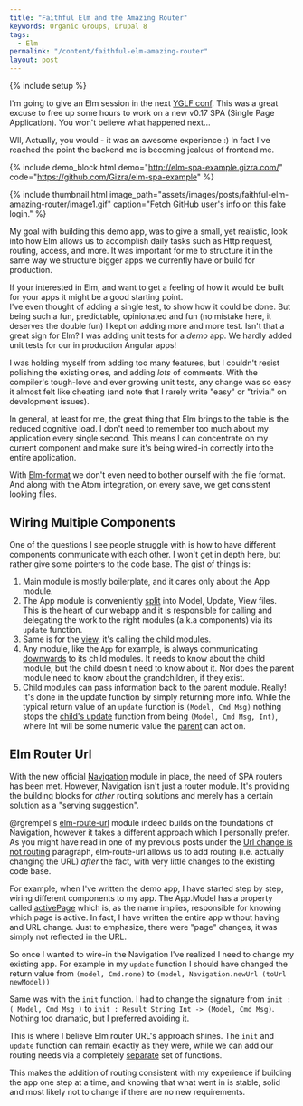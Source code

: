```yaml
---
title: "Faithful Elm and the Amazing Router"
keywords: Organic Groups, Drupal 8
tags:
  - Elm
permalink: "/content/faithful-elm-amazing-router"
layout: post
---
```


{% include setup %}

I'm going to give an Elm session in the next [YGLF conf](http://yougottalovefrontend.com/#page-speakers). This was a great excuse to free up some hours to work on a new v0.17 SPA (Single Page Application). You won't believe what happened next...

Wll, Actually, you would - it was an awesome experience :)
In fact I've reached the point the backend me is becoming jealous of frontend me.

{% include demo_block.html demo="http://elm-spa-example.gizra.com/" code="https://github.com/Gizra/elm-spa-example" %}

{% include thumbnail.html image_path="assets/images/posts/faithful-elm-amazing-router/image1.gif" caption="Fetch GitHub user's info on this fake login." %}

My goal with building this demo app, was to give a small, yet realistic, look into how Elm
allows us to accomplish daily tasks such as Http request, routing, access, and more.
It was important for me to structure it in the same way we structure bigger apps we currently have or build for production.

If your interested in Elm, and want to get a feeling of how it would be built for your apps it might be a good starting point.  
I've even thought of adding a single test, to show how it could be done. But being such a fun, predictable, opinionated and fun (no mistake here, it deserves the double fun) I kept on adding more and more test. Isn't that a great sign for Elm? I was adding unit tests for a _demo_ app. We hardly added unit tests for our in production Angular apps!

I was holding myself from adding too many features, but I couldn't resist polishing the existing ones, and adding _lots_ of comments. With the compiler's tough-love and ever growing unit tests, any change was
so easy it almost felt like cheating (and note that I rarely write "easy" or "trivial" on development issues).

<!-- more -->

In general, at least for me, the great thing that Elm brings to the table is the reduced cognitive load. I don't need to remember too much about my application every single second. This means I can concentrate on my current component and make sure it's being wired-in correctly into the entire application.

With [Elm-format](https://github.com/avh4/elm-format) we don't even need to bother ourself with the file format. And along with the Atom integration, on every save, we get consistent looking files.

## Wiring Multiple Components

One of the questions I see people struggle with is how to have different components communicate with each other. I won't get in depth here, but rather give some pointers to the code base. The gist of things is:

1. Main module is mostly boilerplate, and it cares only about the App module.
1. The App module is conveniently [split](https://github.com/Gizra/elm-spa-example/tree/1.0.0/src/elm/App) into Model, Update, View files. This is the heart of our
webapp and it is responsible for calling and delegating the work to the right modules (a.k.a components) via its `update` function.
1. Same is for the [view](https://github.com/Gizra/elm-spa-example/blob/1.0.0/src/elm/App/View.elm#L103-L117), it's calling the child modules.
1. Any module, like the `App` for example, is always communicating [downwards](https://github.com/Gizra/elm-spa-example/blob/1.0.0/src/elm/App/Update.elm#L26) to its child modules. It needs to know about the child module, but the child doesn't need to know about it. Nor does the parent module need to know about the grandchildren, if they exist.
1. Child modules can pass information back to the parent module. Really! It's done in the update function by simply returning more info. While the typical return value of an `update` function is `(Model, Cmd Msg)` nothing stops the [child's update](https://github.com/Gizra/elm-spa-example/blob/1.0.0/src/elm/Pages/Login/Update.elm#L25) function from being `(Model, Cmd Msg, Int)`, where Int will be some numeric value the [parent](https://github.com/Gizra/elm-spa-example/blob/1.0.0/src/elm/App/Update.elm#L28-L29) can act on.


## Elm Router Url

With the new official [Navigation](https://github.com/elm-lang/navigation) module in place, the need of SPA routers has been met. However, Navigation isn't just a router module. It's providing the building blocks
for _other_ routing solutions and merely has a certain solution as a "serving suggestion".

@rgrempel's [elm-route-url](https://github.com/rgrempel/elm-route-hash) module indeed builds on the foundations of Navigation, however it takes a different approach which I personally prefer.  
As you might have read in one of my previous posts under the [Url change is not routing](http://www.gizra.com/content/thinking-choosing-elm/) paragraph, elm-route-url allows us to add routing (i.e. actually changing the URL) _after_ the fact, with very little changes to the existing code base.

For example, when I've written the demo app, I have started step by step, wiring different components to my app.
The App.Model has a property called [activePage](https://github.com/Gizra/elm-spa-example/blob/1.0.0/src/elm/App/Model.elm#L9-L17) which is, as the name implies, responsible for knowing which page is active.
In fact, I have written the entire app without having and URL change. Just to emphasize, there were "page" changes, it was simply not reflected in the URL.

So once I wanted to wire-in the Navigation I've realized I need to change my existing app. For example in my `update` function I should have changed the return value from `(model, Cmd.none)` to `(model, Navigation.newUrl (toUrl newModel))`

Same was with the `init` function. I had to change the signature from `init : ( Model, Cmd Msg )` to `init : Result String Int -> (Model, Cmd Msg)`. Nothing too dramatic, but I preferred avoiding it.

This is where I believe Elm router URL's approach shines. The `init` and `update` function can remain exactly as they were, while we can add our routing needs via a completely [separate](https://github.com/Gizra/elm-spa-example/blob/1.0.0/src/elm/App/Router.elm) set of functions.

This makes the addition of routing consistent with my experience if building the app one step at a time, and knowing that what went in is stable, solid and most likely not to change if there are no new requirements.
